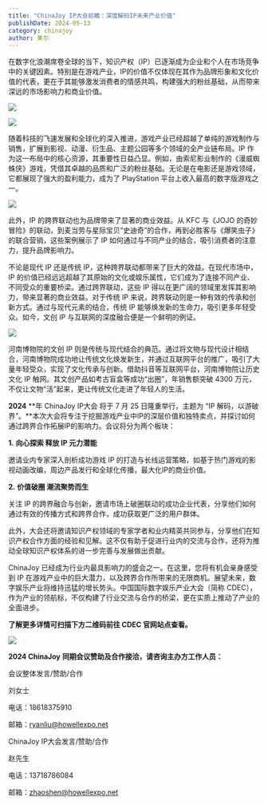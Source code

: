 ```yaml
---
title: "ChinaJoy IP大会前瞻：深度解码IP未来产业价值"
publishDate: 2024-05-13
category: chinajoy
author: 莱尔
---
```


在数字化浪潮席卷全球的当下，知识产权（IP）已逐渐成为企业和个人在市场竞争中的关键因素。特别是在游戏产业，IP的价值不仅体现在其作为品牌形象和文化价值的代表，更在于其能够激发消费者的情感共鸣，构建强大的粉丝基础，从而带来深远的市场影响力和商业价值。

![](https://ec-net-1251389766.cos.ap-shanghai.myqcloud.com/wp-content/uploads/2024/05/20240513140343209-1024x576.jpg)

![](https://ec-net-1251389766.cos.ap-shanghai.myqcloud.com/wp-content/uploads/2024/05/20240513140343209-1024x576.jpg)

随着科技的飞速发展和全球化的深入推进，游戏产业已经超越了单纯的游戏制作与销售，扩展到影视、动漫、衍生品、主题公园等多个领域的全产业链布局。IP 作为这一布局中的核心资源，其重要性日益凸显。例如，由索尼影业制作的《漫威蜘蛛侠》游戏，凭借其卓越的品质和广泛的粉丝基础。无论是在电影还是游戏领域，它都展现了强大的盈利能力，成为了 PlayStation 平台上收入最高的数字版游戏之一。

![](https://ec-net-1251389766.cos.ap-shanghai.myqcloud.com/wp-content/uploads/2024/05/20240513140336154.jpg)

此外，IP 的跨界联动也为品牌带来了显著的商业效益。从 KFC 与《JOJO 的奇妙冒险》的联动，到麦当劳与星际宝贝“史迪奇”的合作，再到必胜客与《爆笑虫子》的联合营销，这些案例展示了 IP 如何通过与不同产业的结合，吸引消费者的注意力，提升品牌影响力。

不论是现代 IP 还是传统 IP，这种跨界联动都带来了巨大的效益。在现代市场中，IP 的价值已经远远超越了其原始的文化或娱乐属性，它们成为了连接不同产业、不同受众的重要桥梁。通过跨界联动，这些 IP 得以在更广阔的领域里发挥其影响力，带来显著的商业效益。对于传统 IP 来说，跨界联动则是一种有效的传承和创新方式。通过与现代元素的结合，传统 IP 能够焕发新的生命力，吸引更多年轻受众。如今，文创 IP 与互联网的深度融合便是一个鲜明的例证。

![](https://ec-net-1251389766.cos.ap-shanghai.myqcloud.com/wp-content/uploads/2024/05/20240513140338200-576x1024.jpeg)

河南博物院的文创 IP 则是传统与现代结合的典范。通过将文物与现代设计相结合，河南博物院成功地让传统文化焕发新生，并通过互联网平台的推广，吸引了大量年轻受众，实现了文化传承与创新。借助抖音等互联网平台，河南博物院让历史文化 IP 触网。其文创产品如考古盲盒等成功“出圈”，年销售额突破 4300 万元，不仅让文物“活”起来，更让传统文化走进了年轻人的生活。

**2024** **年 ChinaJoy IP大会 将于 7 月 25 日隆重举行，主题为 “IP 解码，以游破界”。**本次大会将专注于挖掘游戏产业中IP的深层价值和独特卖点，并探讨如何通过跨界合作拓展IP的影响力。会议将分为两个板块：

**1\.** **向心探索 释放 IP 元力潜能**

邀请业内专家深入剖析成功游戏 IP 的打造与长线运营策略，如基于热门游戏的影视动画改编，周边产品发行和全球化传播，最大化IP的商业价值。

**2\.** **价值破圈 潮流聚势而生**

关注 IP 的跨界融合与创新，邀请市场上破圈联动的成功企业代表，分享他们如何通过有效的传播方式和跨界合作，成功获取更广泛的用户群体。

此外，大会还将邀请知识产权领域的专家学者和业内精英共同参与，分享他们在知识产权合作方面的经验和见解。这不仅有助于促进行业内的交流与合作，还将为推动全球知识产权体系的进一步完善与发展做出贡献。

ChinaJoy 已经成为行业内最具影响力的盛会之一。在这里，您将有机会亲身感受到 IP 在游戏产业中的巨大潜力，以及跨界合作所带来的无限商机。展望未来，数字娱乐产业将维持迅猛的增长势头。中国国际数字娱乐产业大会（简称 CDEC），作为产业的领航标，不仅构建了行业交流与合作的桥梁，更在实质上推动了产业的全面进步。

**了解更多详情可扫描下方二维码前往 CDEC 官网站点查看。**

![](https://ec-net-1251389766.cos.ap-shanghai.myqcloud.com/wp-content/uploads/2024/05/20240513140342407.jpg)

**2024 ChinaJoy** **同期会议赞助及合作接洽，请咨询主办方工作人员：**

会议整体发言/赞助/合作

刘女士

电话：18618375910 

邮箱：[ryanliu@howellexpo.net](mailto:ryanliu@howellexpo.net)

ChinaJoy IP大会发言/赞助/合作

赵先生

电话：13718786084

邮箱：zhaoshen@howellexpo.net
